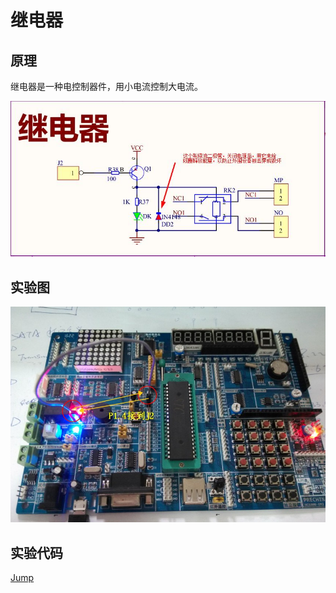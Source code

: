 # 继电器

## 原理

继电器是一种电控制器件，用小电流控制大电流。

![xdq](/doc/image/xdq1.jpg)



## 实验图
![syled2](/src/实验5：继电器/接线图.JPG)

## 实验代码

[Jump](/src/实验5：继电器/程序/main.c)
